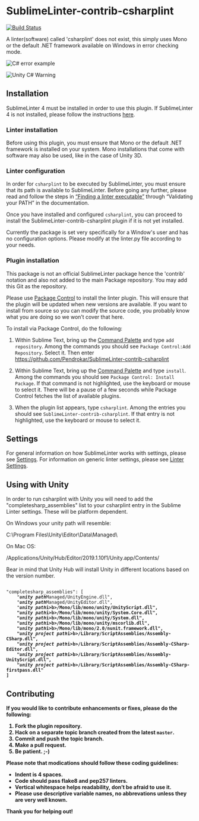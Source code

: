 SublimeLinter-contrib-csharplint
================================

[![Build Status](https://travis-ci.org/SublimeLinter/SublimeLinter-contrib-csharplint.svg?branch=master)](https://travis-ci.org/SublimeLinter/SublimeLinter-contrib-csharplint)

A linter(software) called 'csharplint' does not exist, this simply uses Mono or the default .NET framework available on Windows in error checking mode.

![C# error example](https://lh5.googleusercontent.com/-8SLnmiT3Uzw/VD1Wzt1czQI/AAAAAAAABbg/a63CSip0xt0/w813-h396-no/csharplinter.png)

![Unity C# Warning](https://lh4.googleusercontent.com/-9TlxxCqwPoU/VD1Wzhr9PhI/AAAAAAAABbc/9gxZ9ViXMMc/w895-h398-no/unitycsharplinter.png)

## Installation
SublimeLinter 4 must be installed in order to use this plugin. If SublimeLinter 4 is not installed, please follow the instructions [here][installation].

### Linter installation
Before using this plugin, you must ensure that Mono or the default .NET framework is installed on your system. Mono installations that come with software may also be used, like in the case of Unity 3D.

### Linter configuration
In order for `csharplint` to be executed by SublimeLinter, you must ensure that its path is available to SublimeLinter. Before going any further, please read and follow the steps in [“Finding a linter executable”](http://sublimelinter.readthedocs.org/en/latest/troubleshooting.html#finding-a-linter-executable) through “Validating your PATH” in the documentation.

Once you have installed and configured `csharplint`, you can proceed to install the SublimeLinter-contrib-csharplint plugin if it is not yet installed.

Currently the package is set very specifically for a Window's user and has no configuration options. Please modify at the linter.py file according to your needs.

### Plugin installation
This package is not an official SublimeLinter package hence the 'contrib' notation and also not added to the main Package repository. You may add this Git as the repository.

Please use [Package Control][pc] to install the linter plugin. This will ensure that the plugin will be updated when new versions are available. If you want to install from source so you can modify the source code, you probably know what you are doing so we won’t cover that here.

To install via Package Control, do the following:

1. Within Sublime Text, bring up the [Command Palette][cmd] and type `add repository`. Among the commands you should see `Package Control:Add Repository`. Select it. Then enter https://github.com/Pendrokar/SublimeLinter-contrib-csharplint

1. Within Sublime Text, bring up the [Command Palette][cmd] and type `install`. Among the commands you should see `Package Control: Install Package`. If that command is not highlighted, use the keyboard or mouse to select it. There will be a pause of a few seconds while Package Control fetches the list of available plugins.

1. When the plugin list appears, type `csharplint`. Among the entries you should see `SublimeLinter-contrib-csharplint`. If that entry is not highlighted, use the keyboard or mouse to select it.

## Settings
For general information on how SublimeLinter works with settings, please see [Settings][settings]. For information on generic linter settings, please see [Linter Settings][linter-settings].

## Using with Unity

In order to run csharplint with Unity you will need to add the "completesharp_assemblies" list to your csharplint entry in the Sublime Linter settings. These will be platform dependent.

On Windows your unity path will resemble:

C:\\Program Files\\Unity\\Editor\\Data\\Managed\\

On Mac OS:

/Applications/Unity/Hub/Editor/2019.1.10f1/Unity.app/Contents/

Bear in mind that Unity Hub will install Unity in different locations based on the version number.

<pre><code>
"completesharp_assemblies": [
    "<b><i>unity path</i></b>Managed/UnityEngine.dll",
    "<b><i>unity path</i></b>Managed/UnityEditor.dll",
    "<b><i>unity path</i>i></Managed>b>/Mono/lib/mono/unity/UnityScript.dll",
    "<b><i>unity path</i>i></Managed>b>/Mono/lib/mono/unity/System.Core.dll",
    "<b><i>unity path</i>i></Managed>b>/Mono/lib/mono/unity/System.dll",
    "<b><i>unity path</i>i></Managed>b>/Mono/lib/mono/unity/mscorlib.dll",
    "<b><i>unity path</i>i></Managed>b>/Mono/lib/mono/2.0/nunit.framework.dll",
    "<b><i>unity project path</i>i></Managed>b>/Library/ScriptAssemblies/Assembly-CSharp.dll",
    "<b><i>unity project path</i>i></Managed>b>/Library/ScriptAssemblies/Assembly-CSharp-Editor.dll",
    "<b><i>unity project path</i>i></Managed>b>/Library/ScriptAssemblies/Assembly-UnityScript.dll",
    "<b><i>unity project path</i>i></Managed>b>/Library/ScriptAssemblies/Assembly-CSharp-firstpass.dll"
]
</pre></code>

## Contributing
If you would like to contribute enhancements or fixes, please do the following:

1. Fork the plugin repository.
1. Hack on a separate topic branch created from the latest `master`.
1. Commit and push the topic branch.
1. Make a pull request.
1. Be patient.  ;-)

Please note that modications should follow these coding guidelines:

- Indent is 4 spaces.
- Code should pass flake8 and pep257 linters.
- Vertical whitespace helps readability, don’t be afraid to use it.
- Please use descriptive variable names, no abbrevations unless they are very well known.

Thank you for helping out!

[docs]: http://sublimelinter.readthedocs.org
[installation]: http://sublimelinter.readthedocs.org/en/latest/installation.html
[locating-executables]: http://sublimelinter.readthedocs.org/en/latest/usage.html#how-linter-executables-are-located
[pc]: https://sublime.wbond.net/installation
[cmd]: http://docs.sublimetext.info/en/sublime-text-3/extensibility/command_palette.html
[settings]: http://sublimelinter.readthedocs.org/en/latest/settings.html
[linter-settings]: http://sublimelinter.readthedocs.org/en/latest/linter_settings.html
[inline-settings]: http://sublimelinter.readthedocs.org/en/latest/settings.html#inline-settings
